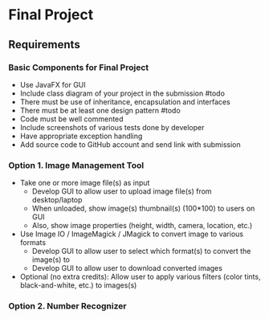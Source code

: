 # Final Project
## Requirements
### Basic Components for Final Project
- Use JavaFX for GUI
- Include class diagram of your project in the submission #todo 
- There must be use of inheritance, encapsulation and interfaces
- There must be at least one design pattern #todo 
- Code must be well commented
- Include screenshots of various tests done by developer
- Have appropriate exception handling
- Add source code to GitHub account and send link with submission
### Option 1. Image Management Tool
- Take one or more image file(s) as input
	- Develop GUI to allow user to upload image file(s) from desktop/laptop
	- When unloaded, show image(s) thumbnail(s) (100\*100) to users on GUI
	- Also, show image properties (height, width, camera, location, etc.)
- Use Image IO / ImageMagick / JMagick to convert image to various formats
	- Develop GUI to allow user to select which format(s) to convert the image(s) to
	- Develop GUI to allow user to download converted images
 - Optional (no extra credits): Allow user to apply various filters (color tints, black-and-white, etc.) to images(s)
### Option 2. Number Recognizer
